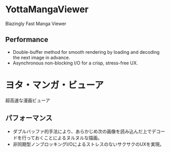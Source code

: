 # YottaMangaViewer
Blazingly Fast Manga Viewer

## Performance
- Double-buffer method for smooth rendering by loading and decoding the next image in advance.
- Asynchronous non-blocking I/O for a crisp, stress-free UX.

# ヨタ・マンガ・ビューア
超高速な漫画ビューア

## パフォーマンス
- ダブルバッファ的手法により、あらかじめ次の画像を読み込んだ上でデコードを行っておくことによるヌルヌルな描画。
- 非同期型ノンブロッキングI/OによるストレスのないサクサクのUXを実現。